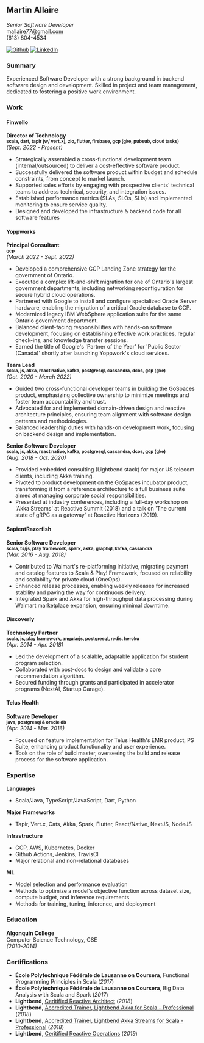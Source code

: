 ## Martin Allaire
*Senior Software Developer* \
mallaire77@gmail.com \
(613) 804-4534

[![Github](https://img.shields.io/badge/github-%23121011.svg?style=for-the-badge&logo=github&logoColor=white)](https://github.com/mallaire77)
[![LinkedIn](https://img.shields.io/badge/linkedin-%230077B5.svg?style=for-the-badge&logo=linkedin&logoColor=white)](https://www.linkedin.com/in/mallaire77/)

### Summary
Experienced Software Developer with a strong background in backend software design and development. Skilled in project and team management, dedicated to fostering a positive work environment.

### Work
#### Finwello
**Director of Technology**\
<sup>**scala, dart, tapir (w/ vert.x), zio, flutter, firebase, gcp (gke, pubsub, cloud  tasks)**</sup>\
*(Sept. 2022 - Present)*

- Strategically assembled a cross-functional development team (internal/outsourced) to deliver a cost-effective software product.
- Successfully delivered the software product within budget and schedule constraints, from concept to market launch.
- Supported sales efforts by engaging with prospective clients' technical teams to address technical, security, and integration issues.
- Established performance metrics (SLAs, SLOs, SLIs) and implemented monitoring to ensure service quality.
- Designed and developed the infrastructure & backend code for all software features

#### Yoppworks
**Principal Consultant**\
<sup>**gcp**</sup>\
*(March 2022 - Sept. 2022)*

- Developed a comprehensive GCP Landing Zone strategy for the government of Ontario.
- Executed a complex lift-and-shift migration for one of Ontario's largest government departments, including networking reconfiguration for secure hybrid cloud operations.
- Partnered with Google to install and configure specialized Oracle Server hardware, enabling the migration of a critical Oracle database to GCP.
- Modernized legacy IBM WebSphere application suite for the same Ontario government department.
- Balanced client-facing responsibilities with hands-on software development, focusing on establishing effective work practices, regular check-ins, and knowledge transfer sessions.
- Earned the title of Google's 'Partner of the Year' for 'Public Sector (Canada)' shortly after launching Yoppwork's cloud services.

**Team Lead**\
<sup>**scala, js, akka, react native, kafka, postgresql, cassandra, dcos, gcp (gke)**</sup>\
*(Oct. 2020 - March 2022)*

- Guided two cross-functional developer teams in building the GoSpaces product, emphasizing collective ownership to minimize meetings and foster team accountability and trust.
- Advocated for and implemented domain-driven design and reactive architecture principles, ensuring team alignment with software design patterns and methodologies.
- Balanced leadership duties with hands-on development work, focusing on backend design and implementation.

**Senior Software Developer**\
<sup>**scala, js, akka, react native, kafka, postgresql, cassandra, dcos, gcp (gke)**</sup>\
*(Aug. 2018 - Oct. 2020)*

- Provided embedded consulting (Lightbend stack) for major US telecom clients, including Akka training.
- Pivoted to product development on the GoSpaces incubator product, transforming it from a reference architecture to a full business suite aimed at managing corporate social responsibilities.
- Presented at industry conferences, including a full-day workshop on 'Akka Streams' at Reactive Summit (2018) and a talk on 'The current state of gRPC as a gateway' at Reactive Horizons (2019).

#### SapientRazorfish
**Senior Software Developer**\
<sup>**scala, ts/js, play framework, spark, akka, graphql, kafka, cassandra**</sup>\
*(Mar. 2016 - Aug. 2018)*

- Contributed to Walmart's re-platforming initiative, migrating payment and catalog features to Scala & Play! Framework, focused on reliability and scalability for private cloud (OneOps).
- Enhanced release processes, enabling weekly releases for increased stability and paving the way for continuous delivery.
- Integrated Spark and Akka for high-throughput data processing during Walmart marketplace expansion, ensuring minimal downtime.

#### Discoverly
**Technology Partner**\
<sup>**scala, js, play framework, angularjs, postgresql, redis, heroku**</sup>\
*(Apr. 2014 - Apr. 2018)*

- Led the development of a scalable, adaptable application for student program selection.
- Collaborated with post-docs to design and validate a core recommendation algorithm.
- Secured funding through grants and participated in accelerator programs (NextAI, Startup Garage).

#### Telus Health
**Software Developer**\
<sup>**java, postgresql & oracle db**</sup>\
*(Apr. 2014 - Mar. 2016)*

- Focused on feature implementation for Telus Health's EMR product, PS Suite, enhancing product functionality and user experience.
- Took on the role of build master, overseeing the build and release process for the software application.

### Expertise
**Languages**
- Scala/Java, TypeScript/JavaScript, Dart, Python

**Major Frameworks**
- Tapir, Vert.x, Cats, Akka, Spark, Flutter, React/Native, NextJS, NodeJS

**Infrastructure**
- GCP, AWS, Kubernetes, Docker
- Github Actions, Jenkins, TravisCI
- Major relational and non-relational databases

**ML**
- Model selection and performance evaluation
- Methods to optimize a model's objective function across dataset size, compute budget, and inference requirements
- Methods for training, tuning, inference, and deployment

### Education
**Algonquin College**\
Computer Science Technology, CSE\
*(2010-2014)*

### Certifications
- **École Polytechnique Fédérale de Lausanne on Coursera**, Functional Programming Principles in Scala (*2017*)
- **École Polytechnique Fédérale de Lausanne on Coursera**, Big Data Analysis with Scala and Spark (*2017*)
- **Lightbend**, [Ceritified Reactive Architect](https://drive.google.com/file/d/1UGKEGgl72saxOaSJzS1pk9q26vCk9kA9/view) (*2018*)
- **Lightbend**, [Accredited Trainer, Lightbend Akka for Scala - Professional](https://drive.google.com/file/d/1U9VPr-ouuZ6wSBzdoNQXAxp15dbj3VxJ/view) (*2018*)
- **Lightbend**, [Accredited Trainer, Lightbend Akka Streams for Scala - Professional](https://drive.google.com/file/d/1UDHpSjELPFSg0758yzOr0DmvLBR46IZE/view) (*2018*)
- **Lightbend**, [Ceritified Reactive Operations](https://drive.google.com/file/d/1U0_MYDQK2tkVmTz8IY4vgT68Y0mltoF4/view) (*2019*)

